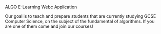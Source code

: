 ALGO E-Learning Webc Application 

Our goal is to teach and prepare students that are currently studying GCSE Computer Science, on the subject  of the fundamental of algorithms. If you are one of them come and join our courses!
